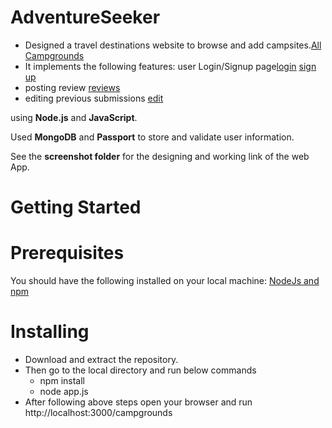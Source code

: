 # AdventureSeeker
* Designed a travel destinations website to browse and add campsites.[All Campgrounds](https://github.com/Aditi760/AdventureSeeker/blob/main/screenshots/All%20Campgrounds.png)
* It implements the following features: user Login/Signup page[login](https://github.com/Aditi760/AdventureSeeker/blob/main/screenshots/Login%20Page.png)
[sign up](https://github.com/Aditi760/AdventureSeeker/blob/main/screenshots/Sign%20up%20page.png)
* posting review
[reviews](https://github.com/Aditi760/AdventureSeeker/blob/main/screenshots/Leave%20a%20review.png)
* editing previous submissions
[edit](https://github.com/Aditi760/AdventureSeeker/blob/main/screenshots/Edit%20Delete%20Section.png)


using **Node.js** and **JavaScript**.

Used **MongoDB** and **Passport** to store and validate user information.

See the **screenshot folder** for the designing and working link of the web App.

# Getting Started

# Prerequisites
You should have the following installed on your local machine:
[NodeJs and npm](https://nodejs.org/en/download/)

# Installing
* Download and extract the repository.
* Then go to the local directory and run below commands
  * npm install
  * node app.js
* After following above steps open your browser and run
   http://localhost:3000/campgrounds


